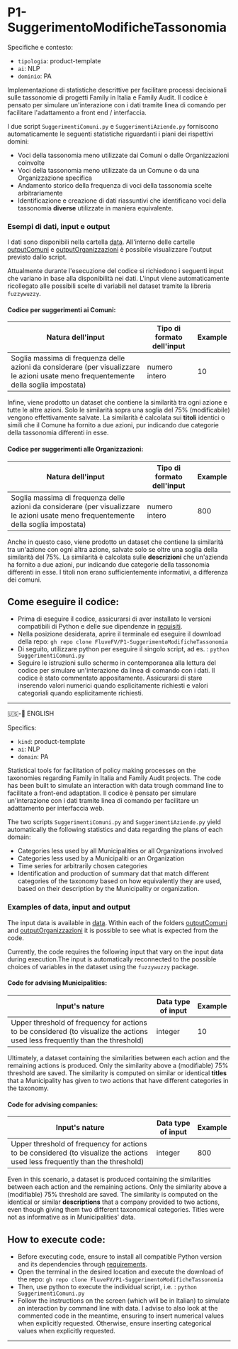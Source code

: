 # P1-SuggerimentoModificheTassonomia

Specifiche e contesto:
- ```tipologia```: product-template
- ```ai```: NLP
-  ```dominio```: PA

Implementazione di statistiche descrittive per facilitare processi decisionali sulle tassonomie di progetti Family in Italia e Family Audit. 
Il codice è pensato per simulare un'interazione con i dati tramite linea di comando per facilitare l'adattamento a front end / interfaccia.

I due script ```SuggerimentiComuni.py``` e ```SuggerimentiAziende.py``` forniscono automaticamente le seguenti statistiche riguardanti i piani dei rispettivi domini:

- Voci della tassonomia meno utilizzate dai Comuni o dalle Organizzazioni coinvolte
- Voci della tassonomia meno utilizzate da un Comune o da una Organizzazione specifica
- Andamento storico della frequenza di voci della tassonomia scelte arbitrariamente
- Identificazione e creazione di dati riassuntivi che identificano voci della tassonomia **diverse** utilizzate in maniera equivalente.

### Esempi di dati, input e output
I dati sono disponibili nella cartella [data](https://github.com/FluveFV/P1-SuggerimentoModificheTassonomia/tree/main/). 
All'interno delle cartelle [outputComuni](https://github.com/FluveFV/P1-SuggerimentoModificheTassonomia/tree/main/outputComuni) e [outputOrganizzazioni](https://github.com/FluveFV/P1-SuggerimentoModificheTassonomia/tree/main/outputOrganizzazioni) è possibile visualizzare l'output previsto dallo script. 

Attualmente durante l'esecuzione del codice si richiedono i seguenti input che variano in base alla disponibilità nei dati. L'input viene automaticamente ricollegato alle possibili scelte di variabili nel dataset tramite la libreria ```fuzzywuzzy```.

#### Codice per suggerimenti ai Comuni:
|Natura dell'input|Tipo di formato dell'input|Example|
|---|---|---|
|Soglia massima di frequenza delle azioni da considerare (per visualizzare le azioni usate meno frequentemente della soglia impostata)|numero intero|10|

Infine, viene prodotto un dataset che contiene la similarità tra ogni azione e tutte le altre azioni. Solo le similarità sopra una soglia del 75% (modificabile) vengono effettivamente salvate. La similarità è calcolata sui **titoli** identici o simili che il Comune ha fornito a due azioni, pur indicando due categorie della tassonomia differenti in esse. 


#### Codice per suggerimenti alle Organizzazioni:
|Natura dell'input|Tipo di formato dell'input|Example|
|---|---|---|
|Soglia massima di frequenza delle azioni da considerare (per visualizzare le azioni usate meno frequentemente della soglia impostata)|numero intero|800|

Anche in questo caso, viene prodotto un dataset che contiene la similarità tra un'azione con ogni altra azione, salvate solo se oltre una soglia della similarità del 75%. La similarità è calcolata sulle **descrizioni** che un'azienda ha fornito a due azioni, pur indicando due categorie della tassonomia differenti in esse. I titoli non erano sufficientemente informativi, a differenza dei comuni. 


## Come eseguire il codice: 
- Prima di eseguire il codice, assicurarsi di aver installato le versioni compatibili di Python e delle sue dipendenze in [requisiti](https://github.com/FluveFV/P1-SuggerimentoModificheTassonomia/blob/main/requirements.txt). 
- Nella posizione desiderata, aprire il terminale ed eseguire il download della repo:
```gh repo clone FluveFV/P1-SuggerimentoModificheTassonomia```
- Di seguito, utilizzare python per eseguire il singolo script, ad es. :
```python SuggerimentiComuni.py```
- Seguire le istruzioni sullo schermo in contemporanea alla lettura del codice per simulare un'interazione da linea di comando con i dati. Il codice è stato commentato appositamente. Assicurarsi di stare inserendo valori numerici quando esplicitamente richiesti e valori categoriali quando esplicitamente richiesti. 

--- 
🇺🇸-🏴󠁧󠁢󠁥󠁮󠁧󠁿 ENGLISH

Specifics:
- ```kind```: product-template
- ```ai```: NLP
-  ```domain```: PA

Statistical tools for facilitation of policy making processes on the taxonomies regarding Family in Italia and Family Audit projects.
The code has been built to simulate an interaction with data trough command line to facilitate a front-end adaptation.
Il codice è pensato per simulare un'interazione con i dati tramite linea di comando per facilitare un adattamento per interfaccia web.

The two scripts ```SuggerimentiComuni.py``` and ```SuggerimentiAziende.py``` yield automatically the following statistics and data regarding the plans of each domain:

- Categories less used by all Municipalities or all Organizations involved
- Categories less used by a Municipaliti or an Organization
- Time series for arbitrarily chosen categories
- Identification and production of summary dat that match different categories of the taxonomy based on how equivalently they are used, based on their description by the Municipality or organization. 

### Examples of data, input and output
The input data is available in [data](https://github.com/FluveFV/P1-SuggerimentoModificheTassonomia/tree/main/). 
Within each of the folders  [outputComuni](https://github.com/FluveFV/P1-SuggerimentoModificheTassonomia/tree/main/outputComuni) and [outputOrganizzazioni](https://github.com/FluveFV/P1-SuggerimentoModificheTassonomia/tree/main/outputOrganizzazioni) it is possible to see what is expected from the code. 

Currently, the code requires the following input that vary on the input data during execution.The input is automatically reconnected to the possible choices of variables in the dataset using the ```fuzzywuzzy``` package.
#### Code for advising Municipalities:
|Input's nature|Data type of input|Example|
|---|---|---|
|Upper threshold of frequency for actions to be considered (to visualize the actions used less frequently than the threshold)|integer|10|

Ultimately, a dataset containing the similarities between each action and the remaining actions is produced. Only the similarity above a (modifiable) 75% threshold are saved. The similarity is computed on similar or identical **titles** that a Municipality has given to two actions that have different categories in the taxonomy.

#### Code for advising companies:
|Input's nature|Data type of input|Example|
|---|---|---|
|Upper threshold of frequency for actions to be considered (to visualize the actions used less frequently than the threshold)|integer|800|

Even in this scenario, a dataset is produced containing the similarities between each action and the remaining actions. Only the similarity above a (modifiable) 75% threshold are saved. The similarity is computed on the identical or similar **descriptions** that a company provided to two actions, even though giving them two different taxonomical categories. Titles were not as informative as in Municipalities' data.

## How to execute code:
- Before executing code, ensure to install all compatible Python version and its dependencies through [requirements](https://github.com/FluveFV/P1-SuggerimentoModificheTassonomia/blob/main/requirements.txt). 
- Open the terminal in the desired location and execute the download of the repo:
```gh repo clone FluveFV/P1-SuggerimentoModificheTassonomia```
- Then, use python to execute the individual script, i.e. :
```python SuggerimentiComuni.py```
- Follow the instructions on the screen (which will be in Italian) to simulate an interaction by command line with data. I advise to also look at the commented code in the meantime, ensuring to insert numerical values when explicitly requested.  Otherwise, ensure inserting categorical values when explicitly requested.

---

